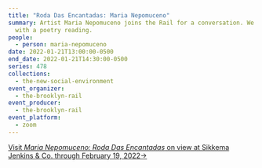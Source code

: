 ```yaml
---
title: "Roda Das Encantadas: Maria Nepomuceno"
summary: Artist Maria Nepomuceno joins the Rail for a conversation. We conclude
  with a poetry reading.
people:
  - person: maria-nepomuceno
date: 2022-01-21T13:00:00-0500
end_date: 2022-01-21T14:30:00-0500
series: 478
collections:
  - the-new-social-environment
event_organizer:
  - the-brooklyn-rail
event_producer:
  - the-brooklyn-rail
event_platform:
  - zoom
---
```

[Visit *Maria Nepomuceno: Roda Das Encantadas* on view at Sikkema Jenkins & Co. through February 19, 2022→](https://www.sikkemajenkinsco.com/ex20220111marianepomuceno)